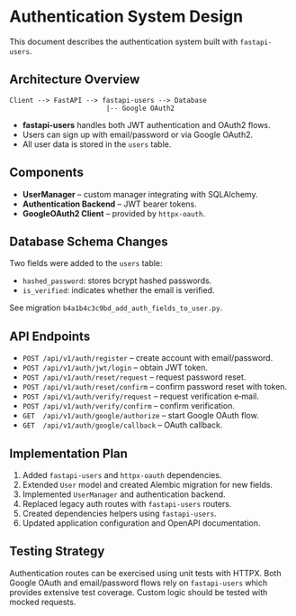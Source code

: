 # Authentication System Design

This document describes the authentication system built with `fastapi-users`.

## Architecture Overview

```
Client --> FastAPI --> fastapi-users --> Database
                        |-- Google OAuth2
```

- **fastapi-users** handles both JWT authentication and OAuth2 flows.
- Users can sign up with email/password or via Google OAuth2.
- All user data is stored in the `users` table.

## Components

- **UserManager** – custom manager integrating with SQLAlchemy.
- **Authentication Backend** – JWT bearer tokens.
- **GoogleOAuth2 Client** – provided by `httpx-oauth`.

## Database Schema Changes

Two fields were added to the `users` table:

- `hashed_password`: stores bcrypt hashed passwords.
- `is_verified`: indicates whether the email is verified.

See migration `b4a1b4c3c9bd_add_auth_fields_to_user.py`.

## API Endpoints

- `POST /api/v1/auth/register` – create account with email/password.
- `POST /api/v1/auth/jwt/login` – obtain JWT token.
- `POST /api/v1/auth/reset/request` – request password reset.
- `POST /api/v1/auth/reset/confirm` – confirm password reset with token.
- `POST /api/v1/auth/verify/request` – request verification e‑mail.
- `POST /api/v1/auth/verify/confirm` – confirm verification.
- `GET  /api/v1/auth/google/authorize` – start Google OAuth flow.
- `GET  /api/v1/auth/google/callback` – OAuth callback.

## Implementation Plan

1. Added `fastapi-users` and `httpx-oauth` dependencies.
2. Extended `User` model and created Alembic migration for new fields.
3. Implemented `UserManager` and authentication backend.
4. Replaced legacy auth routes with `fastapi-users` routers.
5. Created dependencies helpers using `fastapi-users`.
6. Updated application configuration and OpenAPI documentation.

## Testing Strategy

Authentication routes can be exercised using unit tests with HTTPX.
Both Google OAuth and email/password flows rely on `fastapi-users` which provides
extensive test coverage. Custom logic should be tested with mocked requests.
